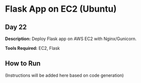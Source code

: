 # Flask App on EC2 (Ubuntu)

## Day 22

**Description:** Deploy Flask app on AWS EC2 with Nginx/Gunicorn.

**Tools Required:** EC2, Flask

## How to Run

(Instructions will be added here based on code generation)
